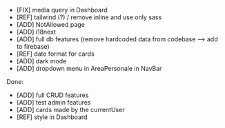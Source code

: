 - [FIX] media query in Dashboard
- [REF] tailwind (?) / remove inline and use only sass
- [ADD] NotAllowed page
- [ADD] i18next
- [ADD] full db features (remove hardcoded data from codebase --> add to firebase)
- [REF] date format for cards
- [ADD] dark mode
- [ADD] dropdown menu in AreaPersonale in NavBar

Done:

- [ADD] full CRUD features
- [ADD] test admin features
- [ADD] cards made by the currentUser
- [REF] style in Dashboard
